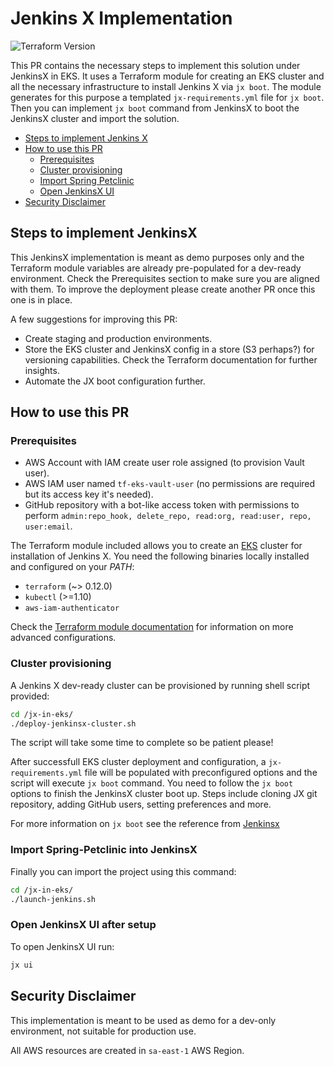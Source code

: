 # Jenkins X Implementation
<a id="markdown-Jenkins%20X%20Implementation" name="Jenkins%20X%20Implementation"></a>

![Terraform Version](https://img.shields.io/badge/tf-%3E%3D0.12.0-blue.svg)

This PR contains the necessary steps to implement this solution under JenkinsX in EKS. It uses a Terraform module for creating an EKS cluster and all the necessary infrastructure to install Jenkins X via `jx boot`.
The module generates for this purpose a  templated `jx-requirements.yml` file for `jx boot`. Then you can implement `jx boot` command from JenkinsX to boot the JenkinsX cluster and import the solution.

<!-- TOC depthfrom:2 -->
- [Steps to implement Jenkins X](#Steps-to-implement-JenkinsX)
- [How to use this PR](#how-to-use-this-PR)
    - [Prerequisites](#prerequisites)
    - [Cluster provisioning](#cluster-provisioning)
    - [Import Spring Petclinic](#import-spring-petclinic)
	- [Open JenkinsX UI](#open-jenkinsx-ui)
- [Security Disclaimer](#security-disclaimer)
<!-- /TOC -->

## Steps to implement JenkinsX
<a id="markdown-steps-to-implement-JenkinsX" name="Steps%20to%20implement%20JenkinsX"></a>

This JenkinsX implementation is meant as demo purposes only and the Terraform module variables are already pre-populated for a dev-ready environment.
Check the Prerequisites section to make sure you are aligned with them. To improve the deployment please create another PR once this one is in place.

A few suggestions for improving this PR:

- Create staging and production environments.
- Store the EKS cluster and JenkinsX config in a store (S3 perhaps?) for versioning capabilities. Check the Terraform documentation for further insights.
- Automate the JX boot configuration further.

## How to use this PR
<a id="markdown-how-to-use-this-PR" name="How%20to%20use%20this%20PR"></a>

### Prerequisites
<a id="markdown-Prerequisites" name="Prerequisites"></a>

- AWS Account with IAM create user role assigned (to provision Vault user).
- AWS IAM user named `tf-eks-vault-user` (no permissions are required but its access key it's needed).
- GitHub repository with a bot-like access token with permissions to perform `admin:repo_hook, delete_repo, read:org, read:user, repo, user:email`. 

The Terraform module included allows you to create an [EKS](https://aws.amazon.com/eks/) cluster for installation of Jenkins X.
You need the following binaries locally installed and configured on your _PATH_:

- `terraform` (~> 0.12.0)
- `kubectl` (>=1.10)
- `aws-iam-authenticator`

Check the [Terraform module documentation](./terraform-eks-platform/README.md) for information on more advanced configurations.

### Cluster provisioning
<a id="markdown-Cluster%20provisioning" name="Cluster%20provisioning"></a>

A Jenkins X dev-ready cluster can be provisioned by running shell script provided:

```sh
cd /jx-in-eks/
./deploy-jenkinsx-cluster.sh
```
The script will take some time to complete so be patient please!

After successfull EKS cluster deployment and configuration, a `jx-requirements.yml` file will be populated with preconfigured options and the script will execute `jx boot` command.
You need to follow the `jx boot` options to finish the JenkinsX cluster boot up. Steps include cloning JX git repository, adding GitHub users, setting preferences and more.

For more information on `jx boot` see the reference from [Jenkinsx](https://jenkins-x.io/docs/install-setup/installing/boot/)

### Import Spring-Petclinic into JenkinsX
<a id="markdown-import-spring-petclinic" name="Import%20Spring%20Petclinic"></a>

Finally you can import the project using this command:

```sh
cd /jx-in-eks/
./launch-jenkins.sh
```

### Open JenkinsX UI after setup
<a id="markdown-open-jenkinsx-ui" name="Open%20JenkinsX%20UI"></a>

To open JenkinsX UI run:

```sh
jx ui
```

## Security Disclaimer
<a id="markdown-security-disclaimer" name="Security%20Disclaimer"></a>

This implementation is meant to be used as demo for a dev-only environment, not suitable for production use.

All AWS resources are created in `sa-east-1` AWS Region.